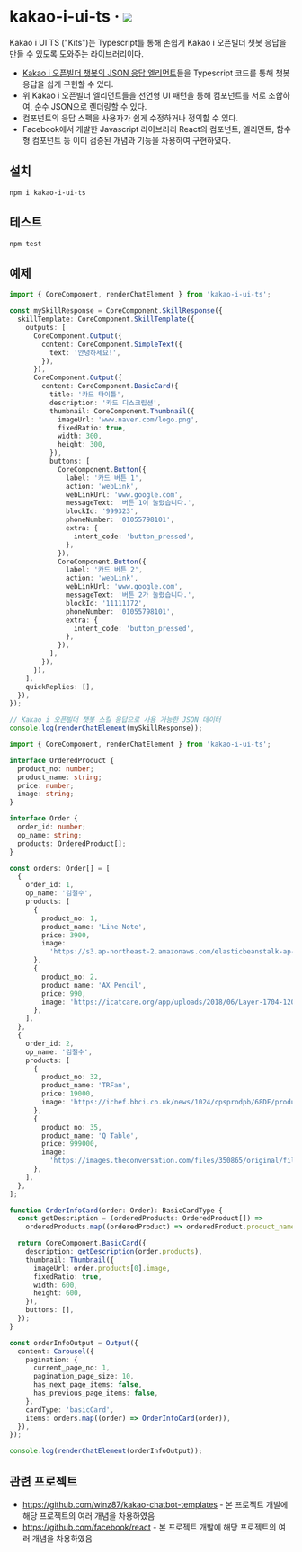 # kakao-i-ui-ts · <a href="http://npmjs.com/package/kakao-i-ui-ts"><img src="https://img.shields.io/npm/v/kakao-i-ui-ts?color=%230080ff" /></a>

Kakao i UI TS ("Kits")는 Typescript를 통해 손쉽게 Kakao i 오픈빌더 챗봇 응답을 만들 수 있도록 도와주는 라이브러리이다.

- [Kakao i 오픈빌더 챗봇의 JSON 응답 엘리먼트](https://i.kakao.com/docs/skill-response-format)들을 Typescript 코드를 통해 챗봇 응답을 쉽게 구현할 수 있다.
- 위 Kakao i 오픈빌더 엘리먼트들을 선언형 UI 패턴을 통해 컴포넌트를 서로 조합하여, 순수 JSON으로 렌더링할 수 있다.
- 컴포넌트의 응답 스펙을 사용자가 쉽게 수정하거나 정의할 수 있다.
- Facebook에서 개발한 Javascript 라이브러리 React의 컴포넌트, 엘리먼트, 함수형 컴포넌트 등 이미 검증된 개념과 기능을 차용하여 구현하였다.

## 설치

```shell
npm i kakao-i-ui-ts
```

## 테스트

```shell
npm test
```

## 예제

```typescript
import { CoreComponent, renderChatElement } from 'kakao-i-ui-ts';

const mySkillResponse = CoreComponent.SkillResponse({
  skillTemplate: CoreComponent.SkillTemplate({
    outputs: [
      CoreComponent.Output({
        content: CoreComponent.SimpleText({
          text: '안녕하세요!',
        }),
      }),
      CoreComponent.Output({
        content: CoreComponent.BasicCard({
          title: '카드 타이틀',
          description: '카드 디스크립션',
          thumbnail: CoreComponent.Thumbnail({
            imageUrl: 'www.naver.com/logo.png',
            fixedRatio: true,
            width: 300,
            height: 300,
          }),
          buttons: [
            CoreComponent.Button({
              label: '카드 버튼 1',
              action: 'webLink',
              webLinkUrl: 'www.google.com',
              messageText: '버튼 1이 눌렸습니다.',
              blockId: '999323',
              phoneNumber: '01055798101',
              extra: {
                intent_code: 'button_pressed',
              },
            }),
            CoreComponent.Button({
              label: '카드 버튼 2',
              action: 'webLink',
              webLinkUrl: 'www.google.com',
              messageText: '버튼 2가 눌렸습니다.',
              blockId: '11111172',
              phoneNumber: '01055798101',
              extra: {
                intent_code: 'button_pressed',
              },
            }),
          ],
        }),
      }),
    ],
    quickReplies: [],
  }),
});

// Kakao i 오픈빌더 챗봇 스킬 응답으로 사용 가능한 JSON 데이터
console.log(renderChatElement(mySkillResponse));
```

```typescript
import { CoreComponent, renderChatElement } from 'kakao-i-ui-ts';

interface OrderedProduct {
  product_no: number;
  product_name: string;
  price: number;
  image: string;
}

interface Order {
  order_id: number;
  op_name: string;
  products: OrderedProduct[];
}

const orders: Order[] = [
  {
    order_id: 1,
    op_name: '김철수',
    products: [
      {
        product_no: 1,
        product_name: 'Line Note',
        price: 3900,
        image:
          'https://s3.ap-northeast-2.amazonaws.com/elasticbeanstalk-ap-northeast-2-176213403491/media/magazine_img/magazine_286/84-썸네일.jpg',
      },
      {
        product_no: 2,
        product_name: 'AX Pencil',
        price: 990,
        image: 'https://icatcare.org/app/uploads/2018/06/Layer-1704-1200x630.jpg',
      },
    ],
  },
  {
    order_id: 2,
    op_name: '김철수',
    products: [
      {
        product_no: 32,
        product_name: 'TRFan',
        price: 19000,
        image: 'https://ichef.bbci.co.uk/news/1024/cpsprodpb/68DF/production/_109474862_angrycat-index-getty3-3.jpg',
      },
      {
        product_no: 35,
        product_name: 'Q Table',
        price: 999000,
        image:
          'https://images.theconversation.com/files/350865/original/file-20200803-24-50u91u.jpg?ixlib=rb-1.1.0&q=45&auto=format&w=1200&h=675.0&fit=crop',
      },
    ],
  },
];

function OrderInfoCard(order: Order): BasicCardType {
  const getDescription = (orderedProducts: OrderedProduct[]) =>
    orderedProducts.map((orderedProduct) => orderedProduct.product_name).join(', ');

  return CoreComponent.BasicCard({
    description: getDescription(order.products),
    thumbnail: Thumbnail({
      imageUrl: order.products[0].image,
      fixedRatio: true,
      width: 600,
      height: 600,
    }),
    buttons: [],
  });
}

const orderInfoOutput = Output({
  content: Carousel({
    pagination: {
      current_page_no: 1,
      pagination_page_size: 10,
      has_next_page_items: false,
      has_previous_page_items: false,
    },
    cardType: 'basicCard',
    items: orders.map((order) => OrderInfoCard(order)),
  }),
});

console.log(renderChatElement(orderInfoOutput));
```

## 관련 프로젝트

- https://github.com/winz87/kakao-chatbot-templates - 본 프로젝트 개발에 해당 프로젝트의 여러 개념을 차용하였음
- https://github.com/facebook/react - 본 프로젝트 개발에 해당 프로젝트의 여러 개념을 차용하였음
